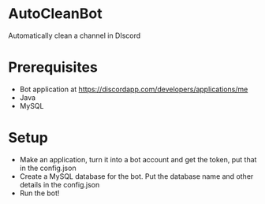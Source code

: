 # AutoCleanBot
Automatically clean a channel in DIscord

# Prerequisites
* Bot application at https://discordapp.com/developers/applications/me
* Java
* MySQL

# Setup
* Make an application, turn it into a bot account and get the token, put that in the config.json
* Create a MySQL database for the bot. Put the database name and other details in the config.json
* Run the bot!
